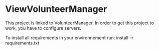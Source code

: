 # ViewVolunteerManager

This project is linked to VolunteerManager.
In order to get this project to work, you have to configure servers.

To install all requirements in your environnement run:
install -r requirements.txt
